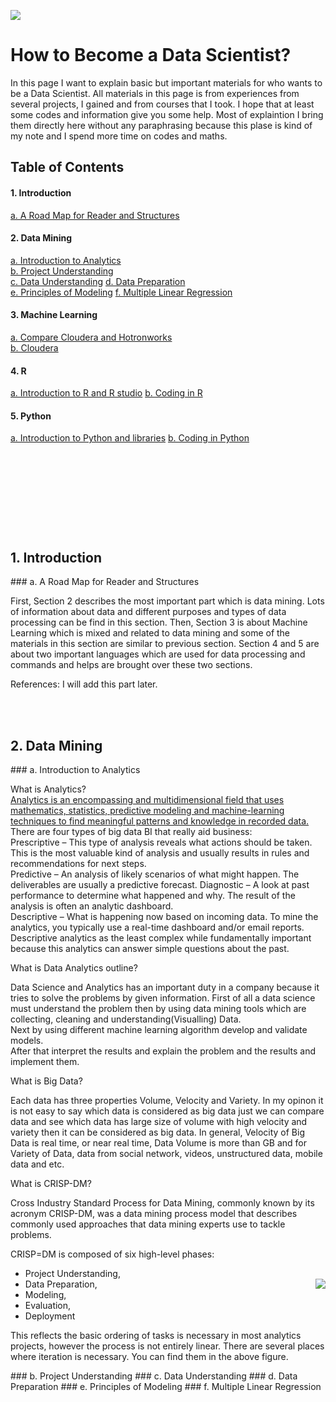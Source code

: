 
![](https://github.com/asikhalaban/R/blob/master/img/blogs_kdnuggets.jpg)

# How to Become a Data Scientist?
In this page I want to explain basic but important materials for who wants to be a Data Scientist. All materials in this page is from experiences from several projects, I gained and from courses that I took. I hope that at least some codes and information give you some help. Most of explaintion I bring them directly here without any paraphrasing because this plase is kind of my note and I spend more time on codes and maths. 

## Table of Contents

#### 1. Introduction<br>
[a. A Road Map for Reader and Structures](#structures) 
#### 2. Data Mining<br>
[a. Introduction to Analytics](#Introduction)  
[b. Project Understanding](#Project)  
[c. Data Understanding](#Data)
[d. Data Preparation](#Preparation)  
[e. Principles of Modeling](#Principles) 
[f. Multiple Linear Regression](#Multiple)  
#### 3. Machine Learning<br>
[a. Compare Cloudera and Hotronworks](#c_vs_h)  
[b. Cloudera](#cloudera)  
#### 4. R<br>
[a. Introduction to R and R studio](#centos)
[b. Coding in R](#manager)
#### 5. Python
[a. Introduction to Python and libraries](#centos)
[b. Coding in Python](#manager)
#
<br><br><br><br><br><br>






## 1. Introduction
<a name="structures"/>
### a. A Road Map for Reader and Structures

First, Section 2 describes the most important part which is data mining. Lots of information about data and different purposes and types of data processing can be find in this section. Then, Section 3 is about Machine Learning which is mixed and related to data mining and some of the materials in this section are similar to previous section. Section 4 and 5 are about two important languages which are used for data processing and commands and helps are brought over these two sections. 

References: I will add this part later.

<br><br>

## 2. Data Mining
<a name="Introduction"/>
### a. Introduction to Analytics

What is Analytics?<br> 
[Analytics is an encompassing and multidimensional field that uses mathematics, statistics, predictive modeling and machine-learning techniques to find meaningful patterns and knowledge in recorded data.](http://www.sas.com/en_us/insights/analytics/what-is-analytics.html) <br>
There are four types of big data BI that really aid business:<br>
Prescriptive – This type of analysis reveals what actions should be taken. This is the most valuable kind of analysis and usually results in rules and recommendations for next steps.<br>
Predictive – An analysis of likely scenarios of what might happen. The deliverables are usually a predictive forecast.
Diagnostic – A look at past performance to determine what happened and why. The result of the analysis is often an analytic dashboard.<br>
Descriptive – What is happening now based on incoming data. To mine the analytics, you typically use a real-time dashboard and/or email reports. Descriptive analytics as the least complex while fundamentally important because this analytics can answer simple questions about the past.<br>

What is Data Analytics outline?<br>

Data Science and Analytics has an important duty in a company because it tries to solve the problems by given information. 
First of all a data science must understand the problem then by using data mining tools which are collecting, cleaning and understanding(Visualling) Data. <br>
Next by using different machine learning algorithm develop and validate models.<br>
After that interpret the results and explain the problem and the results and implement them. 


What is Big Data? <br>

Each data has three properties Volume, Velocity and Variety. In my opinon it is not easy to say which data is considered as big data just we can compare data and see which data has large size of volume with high velocity and variety then it can be considered as big data. In general, Velocity of Big Data is real time, or near real time, Data Volume is more than GB and for Variety of Data, data from social network, videos, unstructured data, mobile data and etc.

What is CRISP-DM? <br>

Cross Industry Standard Process for Data Mining, commonly known by its acronym CRISP-DM, was a data mining process model that describes commonly used approaches that data mining experts use to tackle problems.

CRISP=DM is composed of six high-level phases:<br>
- Project Understanding,
- Data Preparation, 
<img align="right" src="https://github.com/asikhalaban/R/blob/master/img/220px-CRISP-DM_Process_Diagram.png?raw=true"><br>
- Modeling,
- Evaluation,
- Deployment<br>

This reflects the basic ordering of tasks is necessary in most analytics projects, however the process is not entirely linear. There are several places where iteration is necessary. You can find them in the above figure. 

<a name="Project"/>
### b. Project Understanding

<a name="Data"/>
### c. Data Understanding

<a name="Preparation"/>
### d. Data Preparation

<a name="Principles"/>
### e. Principles of Modeling

<a name="Multiple"/>
### f. Multiple Linear Regression


